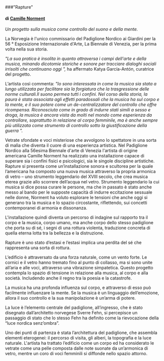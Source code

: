 ###"Rapture"
#### di [Camille Norment](http://www.norment.net/)

*Un progetto sulla musica come controllo del suono e della mente.*

La Norvegia è l'unico commissario del Padiglione Nordico ai Giardini per la 56 ° Esposizione Internazionale d'Arte, La Biennale di Venezia, per la prima volta nella sua storia. 

*"La sua pratica è insolita in quanto attraversa i campi dell'arte e della musica, minando dicotomie storiche e sonore per tracciare dialoghi sociali irrisolti che continuano oggi ",* ha affermato Katya García-Antón, curatrice del progetto.

L’artista così commenta: *"Io sono interessata in come la musica sia stata a lungo utilizzata per facilitare sia la forgiatura che la trasgressione delle norme culturali.Il suono permea tutti i confini. Nel corso della storia, la paura è stata associata agli effetti paradossali che la musica ha sul corpo e la mente, e il suo potere come un de-centralizzatore del controllo che offre ricompensa. Riconosciuta come in grado di indurre stati simili a sesso e droga, la musica è ancora vista da molti nel mondo come esperienza da controllare, soprattutto in relazione al corpo femminile, ma è anche sempre più utilizzata come strumento di controllo sotto la giustificazione della guerra ".*


Vetrate sfondate e voci misteriose che avvolgono lo spettatore in una sorta di malìa che diventa il cuore di una esperienza artistica. 
Nel Padiglione Nordico alla 56esima Biennale d'arte di Venezia l'artista di origine americana Camille Norment ha realizzato una installazione capace di superare sia i confini fisici e psicologici, sia le singole discipline artistiche. 
Rapture si presenta come un’installazione sonora e scultorea per la quale l’americana ha composto una nuova musica attraverso la propria armonica di vetro – uno strumento leggendario del XVIII secolo, che crea musica eterea grazie allo scorrere dell’acqua nel vetro.
Strumento leggendario la cui musica si dice possa curare le persone, ma che in passato è stato anche messo al bando per le supposte capacità di indurre eccitazione sessuale nelle donne, Norment ha voluto esplorare le tensioni che anche oggi si generano tra la musica e lo spazio circostante, riflettendo, sui concetti contemporanei di armonia e dissonanza. 

L'installazione quindi diventa un percorso di indagine sul rapporto tra il corpo e la musica, corpo umano, ma anche corpo dello stesso padiglione che porta su di sé, i segni di una rottura violenta, traduzione concreta di quella eterna lotta tra la bellezza e la distruzione.

Rapture è uno stato d’estasi e l’estasi implica una perdita del sé che rappresenta una sorta di rottura. 

L’edificio è attraversato da una forza naturale, come un vento forte. Le cornici e il vetro hanno tremato fino al punto di collasso, ma si sono unite all’aria e alle voci, attraverso una vibrazione simpatetica.
Questo progetto contempla lo spazio di tensione in relazione alla musica, al corpo e alla società. Includendo anche il regno tra la poesia e la catastrofe.

La musica ha una profonda influenza sul corpo, e attraverso di esso può facilmente influenzare la mente. Se la musica è un linguaggio dell’emozione, allora il suo controllo e la sua manipolazione è un’arma di potere.

La luce è l’elemento centrale del padiglione, all’ingresso, che è stato disegnato dall’architetto norvegese Sverre Fehn, si percepisce un passaggio di stato che lo stesso Fehn ha definito come la rievocazione della “luce nordica senz’ombra”. 

Uno dei punti di partenza è stata l’architettura del padiglione, che assembla elementi eterogenei: il percorso di visita, gli alberi, la topografia e la luce naturale. L'artista ha trattato l’edificio come un corpo ed ha considerato le vetrate come una pelle composta dalle note suonate da un’armonica di vetro, mentre un coro di voci femminili si diffonde nello spazio attorno.


